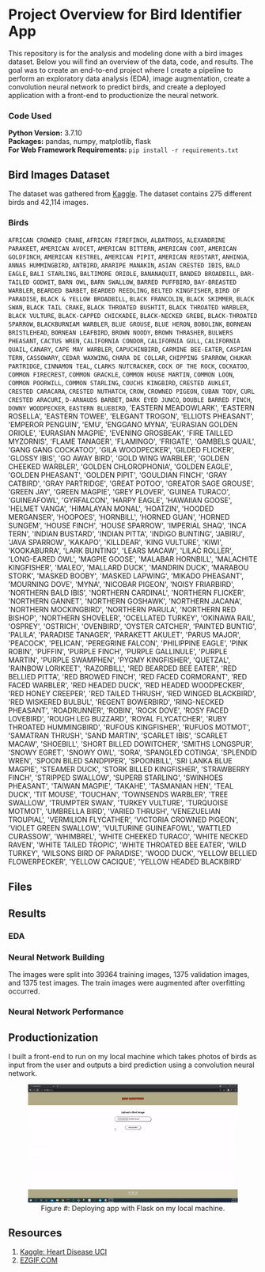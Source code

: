 # Project Overview for Bird Identifier App

This repository is for the analysis and modeling done with a bird images dataset. Below you will find an overview of the data, code, and results. The goal was to create an end-to-end project where I create a pipeline to perform an exploratory data analysis (EDA), image augmentation, create a convolution neural network to predict birds, and create a deployed application with a front-end to productionize the neural network.

### Code Used 

**Python Version:** 3.7.10 <br />
**Packages:** pandas, numpy, matplotlib, flask<br />
**For Web Framework Requirements:**  ```pip install -r requirements.txt```  

## Bird Images Dataset

The dataset was gathered from [Kaggle](https://www.kaggle.com/ronitf/heart-disease-uci). The dataset contains 275 different birds and 42,114 images.

### Birds

`AFRICAN CROWNED CRANE`, `AFRICAN FIREFINCH`, `ALBATROSS`, `ALEXANDRINE PARAKEET`, `AMERICAN AVOCET`, `AMERICAN BITTERN`, `AMERICAN COOT`, `AMERICAN GOLDFINCH`, `AMERICAN KESTREL`, `AMERICAN PIPIT`, `AMERICAN REDSTART`, `ANHINGA`, `ANNAS HUMMINGBIRD`, `ANTBIRD`, `ARARIPE MANAKIN`, `ASIAN CRESTED IBIS`, `BALD EAGLE`, `BALI STARLING`, `BALTIMORE ORIOLE`, `BANANAQUIT`, `BANDED BROADBILL`, `BAR-TAILED GODWIT`, `BARN OWL`, `BARN SWALLOW`, `BARRED PUFFBIRD`, `BAY-BREASTED WARBLER`, `BEARDED BARBET`, `BEARDED REEDLING`, `BELTED KINGFISHER`, `BIRD OF PARADISE`, `BLACK & YELLOW BROADBILL`, `BLACK FRANCOLIN`, `BLACK SKIMMER`, `BLACK SWAN`, `BLACK TAIL CRAKE`, `BLACK THROATED BUSHTIT`, `BLACK THROATED WARBLER`, `BLACK VULTURE`, `BLACK-CAPPED CHICKADEE`, `BLACK-NECKED GREBE`, `BLACK-THROATED SPARROW`, `BLACKBURNIAM WARBLER`, `BLUE GROUSE`, `BLUE HERON`, `BOBOLINK`, `BORNEAN BRISTLEHEAD`, `BORNEAN LEAFBIRD`, `BROWN NOODY`, `BROWN THRASHER`, `BULWERS PHEASANT`, `CACTUS WREN`, `CALIFORNIA CONDOR`, `CALIFORNIA GULL`, `CALIFORNIA QUAIL`, `CANARY`, `CAPE MAY WARBLER`, `CAPUCHINBIRD`, `CARMINE BEE-EATER`, `CASPIAN TERN`, `CASSOWARY`, `CEDAR WAXWING`, `CHARA DE COLLAR`, `CHIPPING SPARROW`, `CHUKAR PARTRIDGE`, `CINNAMON TEAL`, `CLARKS NUTCRACKER`, `COCK OF THE ROCK`, `COCKATOO`, `COMMON FIRECREST`, `COMMON GRACKLE`, `COMMON HOUSE MARTIN`, `COMMON LOON`, `COMMON POORWILL`, `COMMON STARLING`, `COUCHS KINGBIRD`, `CRESTED AUKLET`, `CRESTED CARACARA`, `CRESTED NUTHATCH`, `CROW`, `CROWNED PIGEON`, `CUBAN TODY`, `CURL CRESTED ARACURI`, `D-ARNAUDS BARBET`, `DARK EYED JUNCO`, `DOUBLE BARRED FINCH`, `DOWNY WOODPECKER`, `EASTERN BLUEBIRD`,
       'EASTERN MEADOWLARK', 'EASTERN ROSELLA', 'EASTERN TOWEE',
       'ELEGANT TROGON', 'ELLIOTS  PHEASANT', 'EMPEROR PENGUIN', 'EMU',
       'ENGGANO MYNA', 'EURASIAN GOLDEN ORIOLE', 'EURASIAN MAGPIE',
       'EVENING GROSBEAK', 'FIRE TAILLED MYZORNIS', 'FLAME TANAGER',
       'FLAMINGO', 'FRIGATE', 'GAMBELS QUAIL', 'GANG GANG COCKATOO',
       'GILA WOODPECKER', 'GILDED FLICKER', 'GLOSSY IBIS', 'GO AWAY BIRD',
       'GOLD WING WARBLER', 'GOLDEN CHEEKED WARBLER',
       'GOLDEN CHLOROPHONIA', 'GOLDEN EAGLE', 'GOLDEN PHEASANT',
       'GOLDEN PIPIT', 'GOULDIAN FINCH', 'GRAY CATBIRD', 'GRAY PARTRIDGE',
       'GREAT POTOO', 'GREATOR SAGE GROUSE', 'GREEN JAY', 'GREEN MAGPIE',
       'GREY PLOVER', 'GUINEA TURACO', 'GUINEAFOWL', 'GYRFALCON',
       'HARPY EAGLE', 'HAWAIIAN GOOSE', 'HELMET VANGA', 'HIMALAYAN MONAL',
       'HOATZIN', 'HOODED MERGANSER', 'HOOPOES', 'HORNBILL',
       'HORNED GUAN', 'HORNED SUNGEM', 'HOUSE FINCH', 'HOUSE SPARROW',
       'IMPERIAL SHAQ', 'INCA TERN', 'INDIAN BUSTARD', 'INDIAN PITTA',
       'INDIGO BUNTING', 'JABIRU', 'JAVA SPARROW', 'KAKAPO', 'KILLDEAR',
       'KING VULTURE', 'KIWI', 'KOOKABURRA', 'LARK BUNTING',
       'LEARS MACAW', 'LILAC ROLLER', 'LONG-EARED OWL', 'MAGPIE GOOSE',
       'MALABAR HORNBILL', 'MALACHITE KINGFISHER', 'MALEO',
       'MALLARD DUCK', 'MANDRIN DUCK', 'MARABOU STORK', 'MASKED BOOBY',
       'MASKED LAPWING', 'MIKADO  PHEASANT', 'MOURNING DOVE', 'MYNA',
       'NICOBAR PIGEON', 'NOISY FRIARBIRD', 'NORTHERN BALD IBIS',
       'NORTHERN CARDINAL', 'NORTHERN FLICKER', 'NORTHERN GANNET',
       'NORTHERN GOSHAWK', 'NORTHERN JACANA', 'NORTHERN MOCKINGBIRD',
       'NORTHERN PARULA', 'NORTHERN RED BISHOP', 'NORTHERN SHOVELER',
       'OCELLATED TURKEY', 'OKINAWA RAIL', 'OSPREY', 'OSTRICH',
       'OVENBIRD', 'OYSTER CATCHER', 'PAINTED BUNTIG', 'PALILA',
       'PARADISE TANAGER', 'PARAKETT  AKULET', 'PARUS MAJOR', 'PEACOCK',
       'PELICAN', 'PEREGRINE FALCON', 'PHILIPPINE EAGLE', 'PINK ROBIN',
       'PUFFIN', 'PURPLE FINCH', 'PURPLE GALLINULE', 'PURPLE MARTIN',
       'PURPLE SWAMPHEN', 'PYGMY KINGFISHER', 'QUETZAL',
       'RAINBOW LORIKEET', 'RAZORBILL', 'RED BEARDED BEE EATER',
       'RED BELLIED PITTA', 'RED BROWED FINCH', 'RED FACED CORMORANT',
       'RED FACED WARBLER', 'RED HEADED DUCK', 'RED HEADED WOODPECKER',
       'RED HONEY CREEPER', 'RED TAILED THRUSH', 'RED WINGED BLACKBIRD',
       'RED WISKERED BULBUL', 'REGENT BOWERBIRD', 'RING-NECKED PHEASANT',
       'ROADRUNNER', 'ROBIN', 'ROCK DOVE', 'ROSY FACED LOVEBIRD',
       'ROUGH LEG BUZZARD', 'ROYAL FLYCATCHER',
       'RUBY THROATED HUMMINGBIRD', 'RUFOUS KINGFISHER', 'RUFUOS MOTMOT',
       'SAMATRAN THRUSH', 'SAND MARTIN', 'SCARLET IBIS', 'SCARLET MACAW',
       'SHOEBILL', 'SHORT BILLED DOWITCHER', 'SMITHS LONGSPUR',
       'SNOWY EGRET', 'SNOWY OWL', 'SORA', 'SPANGLED COTINGA',
       'SPLENDID WREN', 'SPOON BILED SANDPIPER', 'SPOONBILL',
       'SRI LANKA BLUE MAGPIE', 'STEAMER DUCK', 'STORK BILLED KINGFISHER',
       'STRAWBERRY FINCH', 'STRIPPED SWALLOW', 'SUPERB STARLING',
       'SWINHOES PHEASANT', 'TAIWAN MAGPIE', 'TAKAHE', 'TASMANIAN HEN',
       'TEAL DUCK', 'TIT MOUSE', 'TOUCHAN', 'TOWNSENDS WARBLER',
       'TREE SWALLOW', 'TRUMPTER SWAN', 'TURKEY VULTURE',
       'TURQUOISE MOTMOT', 'UMBRELLA BIRD', 'VARIED THRUSH',
       'VENEZUELIAN TROUPIAL', 'VERMILION FLYCATHER',
       'VICTORIA CROWNED PIGEON', 'VIOLET GREEN SWALLOW',
       'VULTURINE GUINEAFOWL', 'WATTLED CURASSOW', 'WHIMBREL',
       'WHITE CHEEKED TURACO', 'WHITE NECKED RAVEN',
       'WHITE TAILED TROPIC', 'WHITE THROATED BEE EATER', 'WILD TURKEY',
       'WILSONS BIRD OF PARADISE', 'WOOD DUCK',
       'YELLOW BELLIED FLOWERPECKER', 'YELLOW CACIQUE',
       'YELLOW HEADED BLACKBIRD'

## Files

## Results

### EDA

### Neural Network Building

The images were split into 39364 training images, 1375 validation images, and 1375 test images. The train images were augmented after overfitting occurred.

### Neural Network Performance

## Productionization

I built a front-end to run on my local machine which takes photos of birds as input from the user and outputs a bird prediction using a convolution neural network.

<div align="center">

<figure>
<img src="images/deployment3.gif"><br/>
  <figcaption>Figure #: Deploying app with Flask on my local machine.</figcaption>
</figure>

</div>

## Resources

1. [Kaggle: Heart Disease UCI](https://www.kaggle.com/ronitf/heart-disease-uci)
2. [EZGIF.COM](https://ezgif.com/)
